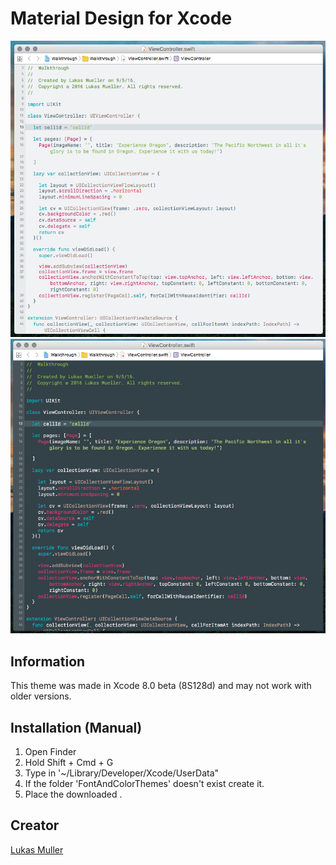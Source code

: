 Material Design for Xcode
========================
![alt text](https://github.com/luki/Material-Design-for-Xcode/blob/master/preview_light.png "Light Theme Preview")
![alt text](https://github.com/luki/Material-Design-for-Xcode/blob/master/preview_dark.png "Dark Theme Preview")
## Information
This theme was made in Xcode 8.0 beta (8S128d) and may not work with older versions.

## Installation (Manual)
1. Open Finder
2. Hold Shift + Cmd + G
3. Type in '~/Library/Developer/Xcode/UserData"
4. If the folder 'FontAndColorThemes' doesn't exist create it.
5. Place the downloaded .

## Creator
[Lukas Muller](https://twitter.com/miyohiki)
